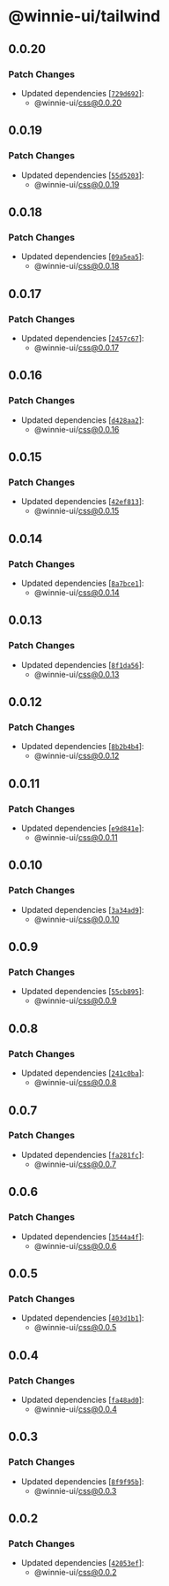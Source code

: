 # @winnie-ui/tailwind

## 0.0.20

### Patch Changes

- Updated dependencies [[`729d692`](https://github.com/winnie-ui/winnie-ui/commit/729d692a243d1c25fd7e10e0fff34a2a89b03623)]:
  - @winnie-ui/css@0.0.20

## 0.0.19

### Patch Changes

- Updated dependencies [[`55d5203`](https://github.com/winnie-ui/winnie-ui/commit/55d520322cd613f102defca84061bcd00cccf74b)]:
  - @winnie-ui/css@0.0.19

## 0.0.18

### Patch Changes

- Updated dependencies [[`09a5ea5`](https://github.com/winnie-ui/winnie-ui/commit/09a5ea5e53b71a9140eef2005989a92e82b457ca)]:
  - @winnie-ui/css@0.0.18

## 0.0.17

### Patch Changes

- Updated dependencies [[`2457c67`](https://github.com/winnie-ui/winnie-ui/commit/2457c6706e679fb2dcf69f2d5143e6719780521b)]:
  - @winnie-ui/css@0.0.17

## 0.0.16

### Patch Changes

- Updated dependencies [[`d428aa2`](https://github.com/winnie-ui/winnie-ui/commit/d428aa209508b51ddf8808454cd93698b495c91d)]:
  - @winnie-ui/css@0.0.16

## 0.0.15

### Patch Changes

- Updated dependencies [[`42ef813`](https://github.com/winnie-ui/winnie-ui/commit/42ef8131458012903358599d1142b998661e82a8)]:
  - @winnie-ui/css@0.0.15

## 0.0.14

### Patch Changes

- Updated dependencies [[`8a7bce1`](https://github.com/winnie-ui/winnie-ui/commit/8a7bce1785ef42cbec9efc168742767dd8d9798f)]:
  - @winnie-ui/css@0.0.14

## 0.0.13

### Patch Changes

- Updated dependencies [[`8f1da56`](https://github.com/winnie-ui/winnie-ui/commit/8f1da5633a1d82f0ac2c23b412071e58edba6c4f)]:
  - @winnie-ui/css@0.0.13

## 0.0.12

### Patch Changes

- Updated dependencies [[`8b2b4b4`](https://github.com/winnie-ui/winnie-ui/commit/8b2b4b42a772777c716bc141c575502654499621)]:
  - @winnie-ui/css@0.0.12

## 0.0.11

### Patch Changes

- Updated dependencies [[`e9d841e`](https://github.com/winnie-ui/winnie-ui/commit/e9d841ef168ae200e76eadbe3b63baab7ef31d35)]:
  - @winnie-ui/css@0.0.11

## 0.0.10

### Patch Changes

- Updated dependencies [[`3a34ad9`](https://github.com/winnie-ui/winnie-ui/commit/3a34ad9438b6af12726f36782cdc139890838279)]:
  - @winnie-ui/css@0.0.10

## 0.0.9

### Patch Changes

- Updated dependencies [[`55cb895`](https://github.com/winnie-ui/winnie-ui/commit/55cb89573ac3f9e73cb52596b91c748ad97672ab)]:
  - @winnie-ui/css@0.0.9

## 0.0.8

### Patch Changes

- Updated dependencies [[`241c0ba`](https://github.com/winnie-ui/winnie-ui/commit/241c0ba1d173f61906da989dd93383d460efbd53)]:
  - @winnie-ui/css@0.0.8

## 0.0.7

### Patch Changes

- Updated dependencies [[`fa281fc`](https://github.com/winnie-ui/winnie-ui/commit/fa281fc9d700c1caa55f6c5a35199297a85d3f45)]:
  - @winnie-ui/css@0.0.7

## 0.0.6

### Patch Changes

- Updated dependencies [[`3544a4f`](https://github.com/winnie-ui/winnie-ui/commit/3544a4f47dff3d827c4ceef3f75ae59159055226)]:
  - @winnie-ui/css@0.0.6

## 0.0.5

### Patch Changes

- Updated dependencies [[`403d1b1`](https://github.com/winnie-ui/winnie-ui/commit/403d1b14dbaf2f9d4f9052d647b21e0be431b43d)]:
  - @winnie-ui/css@0.0.5

## 0.0.4

### Patch Changes

- Updated dependencies [[`fa48ad0`](https://github.com/winnie-ui/winnie-ui/commit/fa48ad072d71729069d39ce94a7da4a731b37c2b)]:
  - @winnie-ui/css@0.0.4

## 0.0.3

### Patch Changes

- Updated dependencies [[`8f9f95b`](https://github.com/winnie-ui/winnie-ui/commit/8f9f95bab4e5ef49f5cad0285cea158a4b23cca0)]:
  - @winnie-ui/css@0.0.3

## 0.0.2

### Patch Changes

- Updated dependencies [[`42053ef`](https://github.com/winnie-ui/winnie-ui/commit/42053ef3b90128354d9ad2c36422d11f5e2967a9)]:
  - @winnie-ui/css@0.0.2
